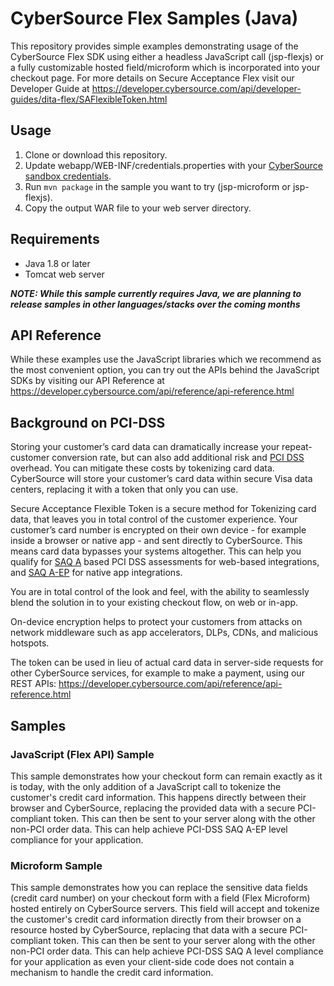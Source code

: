 # CyberSource Flex Samples (Java)

This repository provides simple examples demonstrating usage of the CyberSource Flex SDK using either a headless JavaScript call (jsp-flexjs) or a fully customizable hosted field/microform which is incorporated into your checkout page.  For more details on Secure Acceptance Flex visit our Developer Guide at https://developer.cybersource.com/api/developer-guides/dita-flex/SAFlexibleToken.html

## Usage

1. Clone or download this repository.
2. Update webapp/WEB-INF/credentials.properties with your [CyberSource sandbox credentials](https://ebc2test.cybersource.com). 
3. Run ```mvn package``` in the sample you want to try (jsp-microform or jsp-flexjs).
4. Copy the output WAR file to your web server directory.

## Requirements
* Java 1.8 or later 
* Tomcat web server

**_NOTE: While this sample currently requires Java, we are planning to release samples in other languages/stacks over the coming months_**

## API Reference
While these examples use the JavaScript libraries which we recommend as the most convenient option, you can try out the APIs behind the JavaScript SDKs by visiting our API Reference at https://developer.cybersource.com/api/reference/api-reference.html

## Background on PCI-DSS

Storing your customer’s card data can dramatically increase your repeat-customer conversion rate, but can also add additional risk and [PCI DSS](https://www.pcisecuritystandards.org/pci_security/) overhead. You can mitigate these costs by tokenizing card data. CyberSource will store your customer’s card data within secure Visa data centers, replacing it with a token that only you can use. 

Secure Acceptance Flexible Token is a secure method for Tokenizing card data, that leaves you in total control of the customer experience. Your customer’s card number is encrypted on their own device - for example inside a browser or native app - and sent directly to CyberSource. This means card data bypasses your systems altogether. This can help you qualify for [SAQ A](https://www.pcisecuritystandards.org/documents/Understanding_SAQs_PCI_DSS_v3.pdf) based PCI DSS assessments for web-based integrations, and [SAQ A-EP](https://www.pcisecuritystandards.org/documents/Understanding_SAQs_PCI_DSS_v3.pdf) for native app integrations.

You are in total control of the look and feel, with the ability to seamlessly blend the solution in to your existing checkout flow, on web or in-app.

On-device encryption helps to protect your customers from attacks on network middleware such as app accelerators, DLPs, CDNs, and malicious hotspots.

The token can be used in lieu of actual card data in server-side requests for other CyberSource services, for example to make a payment, using our REST APIs: https://developer.cybersource.com/api/reference/api-reference.html

## Samples

### JavaScript (Flex API) Sample

This sample demonstrates how your checkout form can remain exactly as it is today, with the only addition of a JavaScript call to tokenize the customer's credit card information. This happens directly between their browser and CyberSource, replacing the provided data with a secure PCI-compliant token. This can then be sent to your server along with the other non-PCI order data.  This can help achieve PCI-DSS SAQ A-EP level compliance for your application.  

### Microform Sample

This sample demonstrates how you can replace the sensitive data fields (credit card number) on your checkout form with a field (Flex Microform) hosted entirely on CyberSource servers. This field will accept and tokenize the customer's credit card information directly from their browser on a resource hosted by CyberSource, replacing that data with a secure PCI-compliant token. This can then be sent to your server along with the other non-PCI order data.  This can help achieve PCI-DSS SAQ A level compliance for your application as even your client-side code does not contain a mechanism to handle the credit card information.
